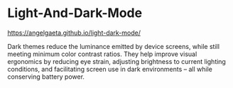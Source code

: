# Light-And-Dark-Mode

https://angelgaeta.github.io/light-dark-mode/

Dark themes reduce the luminance emitted by device screens, while still meeting minimum color contrast ratios. They help improve visual ergonomics by reducing eye strain, adjusting brightness to current lighting conditions, and facilitating screen use in dark environments – all while conserving battery power. 
